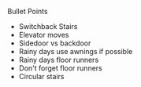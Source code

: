 Bullet Points
* Switchback Stairs
* Elevator moves
*  Sidedoor vs backdoor
*  Rainy days use awnings if possible
*  Rainy days floor runners
*  Don't forget floor runners
*  Circular stairs

